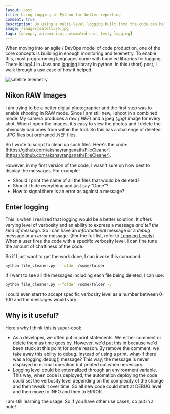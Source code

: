 ```yaml
---
layout: post
title: Using Logging in Python for better reporting
comment: true
description: By using a multi-level logging built into the code can help in making it more DevOps friendly. Python's logging frame-work is a good way to start.
image: /images/satellite.jpg
tags: [devops, automation, automated unit test, logging]
---
```


When moving into an agile / DevOps model of code production, one of the core concepts is building in enough monitoring and telemetry. To enable this, most programming languages come with bundled libraries for logging. There is log4J in Java and [logging](https://docs.python.org/3/library/logging.html) library in python. In this (short) post, I walk through a use case of how it helped.

![satellite telemetry](https://res.cloudinary.com/akshayranganath-dflt/image/upload/f_auto,q_auto/blog/satellite%2520telemetry.jpg)

## Nikon RAW Images
I am trying to be a better digital photographer and the first step was to enable shooting in RAW mode. Since I am still new, I shoot in a combined mode. My camera produces a raw _(.NEF)_ and a jpeg _(.jpg)_ image for every shot. When I open the images, it's easy to view the photos and I delete the obviously bad ones from within the tool. So this has a challenge of deleted .JPG files but orphaned .NEF files.

So I wrote to script to clean up such files. Here's the code: [https://github.com/akshayranganath/FileCleaner](https://github.com/akshayranganath/FileCleaner).

However, in my first version of the code, I wasn't sure on how best to display the messages. For example:

- Should I print the name of all the files that would be deleted?
- Should I hide everything and just say "Done"?
- How to signal there is an error as against a message?

## Enter logging
This is when I realized that logging would be a better solution. It offers varying level of verbosity and an ability to express a message _and tell the kind of message_. So I can have an *informational* message or a *debug* message or an *error* message. {For the full list, refer to [Logging Levels](https://docs.python.org/2/library/logging.html#levels)}. When a user fires the code with a specific verbosity level, I can fine tune the amount of chattiness of the code.

So if I just want to get the work done, I can invoke this command:
```bash
python file_cleaner.py --folder /some/folder
```

If I want to see all the messages including each file being deleted, I can use:
```bash
python file_cleaner.py --folder /some/folder -v
```

I could even start to accept specific verbosity level as a number between 0-100 and the messages would vary.

## Why is it useful?
Here's why I think this is super-cool:

- As a developer, we often put in print statements. We either comment or delete them as time goes by. However, we'd put this in because we'd been stuck at this point for some reason. By remove the comment, we take away this ability to debug. Instead of using a print, what-if there was a logging.debug() message? This way, the message is never displayed in normal operation but printed out when necessary.
- Logging level could be externalized through an environment variable. This way, when code is deployed, the automation deploying the code could set the verbosity level depending on the complexity of the change and then tweak it over time. So all new code could start at DEBUG level and then move to INFO and then to ERROR. 

I am still learning the usage. So if you have other use cases, do put in a note!